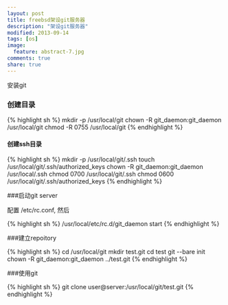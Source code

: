 ```yaml
---
layout: post
title: freebsd架设git服务器
description: "架设git服务器"
modified: 2013-09-14
tags: [os]
image:
  feature: abstract-7.jpg
comments: true
share: true
---
```


安装git

### 创建目录

{% highlight sh %}
mkdir -p /usr/local/git
chown -R git_daemon:git_daemon /usr/local/git
chmod -R 0755 /usr/local/git
{% endhighlight %}

####  创建ssh目录

{% highlight sh %}
mkdir -p /usr/local/git/.ssh
touch /usr/local/git/.ssh/authorized_keys
chown -R git_daemon:git_daemon /usr/local/.ssh
chmod 0700 /usr/local/git/.ssh
chmod 0600 /usr/local/git/.ssh/authorized_keys
{% endhighlight %}

###启动git server

配置 /etc/rc.conf, 然后

{% highlight sh %}
/usr/local/etc/rc.d/git_daemon start
{% endhighlight %}

###建立repoitory

{% highlight sh %}
cd /usr/local/git
mkdir test.git
cd test
git --bare init
chown -R git_daemon:git_daemon ../test.git
{% endhighlight %}

###使用git

{% highlight sh %}
git clone user@server:/usr/local/git/test.git
{% endhighlight %}